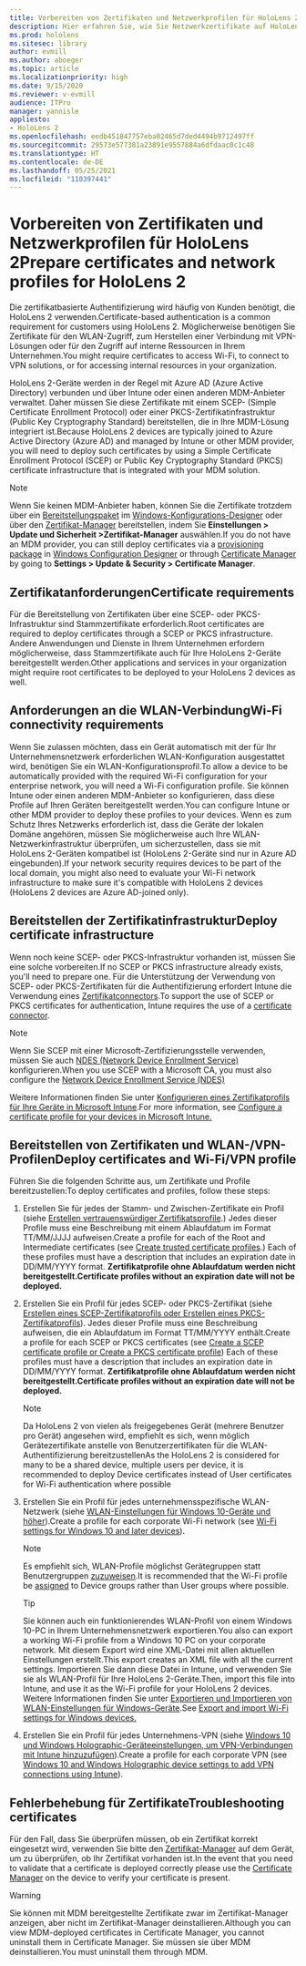 ```yaml
---
title: Vorbereiten von Zertifikaten und Netzwerkprofilen für HoloLens 2
description: Hier erfahren Sie, wie Sie Netzwerkzertifikate auf HoloLens 2 Mixed-Reality-Geräten konfigurieren, verwenden und bereitstellen und wie Sie Probleme behandeln.
ms.prod: hololens
ms.sitesec: library
author: evmill
ms.author: aboeger
ms.topic: article
ms.localizationpriority: high
ms.date: 9/15/2020
ms.reviewer: v-evmill
audience: ITPro
manager: yannisle
appliesto:
- HoloLens 2
ms.openlocfilehash: eedb451847757eba02465d7ded4494b9712497ff
ms.sourcegitcommit: 29573e577381a23891e9557884a6dfdaac0c1c48
ms.translationtype: HT
ms.contentlocale: de-DE
ms.lasthandoff: 05/25/2021
ms.locfileid: "110397441"
---
```

# <a name="prepare-certificates-and-network-profiles-for-hololens-2"></a><span data-ttu-id="0b4a8-103">Vorbereiten von Zertifikaten und Netzwerkprofilen für HoloLens 2</span><span class="sxs-lookup"><span data-stu-id="0b4a8-103">Prepare certificates and network profiles for HoloLens 2</span></span>

<span data-ttu-id="0b4a8-104">Die zertifikatbasierte Authentifizierung wird häufig von Kunden benötigt, die HoloLens 2 verwenden.</span><span class="sxs-lookup"><span data-stu-id="0b4a8-104">Certificate-based authentication is a common requirement for customers using HoloLens 2.</span></span> <span data-ttu-id="0b4a8-105">Möglicherweise benötigen Sie Zertifikate für den WLAN-Zugriff, zum Herstellen einer Verbindung mit VPN-Lösungen oder für den Zugriff auf interne Ressourcen in Ihrem Unternehmen.</span><span class="sxs-lookup"><span data-stu-id="0b4a8-105">You might require certificates to access Wi-Fi, to connect to VPN solutions, or for accessing internal resources in your organization.</span></span>

<span data-ttu-id="0b4a8-106">HoloLens 2-Geräte werden in der Regel mit Azure AD (Azure Active Directory) verbunden und über Intune oder einen anderen MDM-Anbieter verwaltet. Daher müssen Sie diese Zertifikate mit einem SCEP- (Simple Certificate Enrollment Protocol) oder einer PKCS-Zertifikatinfrastruktur (Public Key Cryptography Standard) bereitstellen, die in Ihre MDM-Lösung integriert ist.</span><span class="sxs-lookup"><span data-stu-id="0b4a8-106">Because HoloLens 2 devices are typically joined to Azure Active Directory (Azure AD) and managed by Intune or other MDM provider, you will need to deploy such certificates by using a Simple Certificate Enrollment Protocol (SCEP) or Public Key Cryptography Standard (PKCS) certificate infrastructure that is integrated with your MDM solution.</span></span> 

>[!NOTE]
> <span data-ttu-id="0b4a8-107">Wenn Sie keinen MDM-Anbieter haben, können Sie die Zertifikate trotzdem über ein [Bereitstellungspaket](https://docs.microsoft.com/hololens/hololens-provisioning#steps-for-creating-provisioning-packages) im [Windows-Konfigurations-Designer](https://www.microsoft.com/p/windows-configuration-designer/9nblggh4tx22?rtc=1&activetab=pivot:regionofsystemrequirementstab) oder über den [Zertifikat-Manager](https://docs.microsoft.com/hololens/certificate-manager) bereitstellen, indem Sie **Einstellungen > Update und Sicherheit >Zertifikat-Manager** auswählen.</span><span class="sxs-lookup"><span data-stu-id="0b4a8-107">If you do not have an MDM provider, you can still deploy certificates via a [provisioning package](https://docs.microsoft.com/hololens/hololens-provisioning#steps-for-creating-provisioning-packages) in [Windows Configuration Designer](https://www.microsoft.com/p/windows-configuration-designer/9nblggh4tx22?rtc=1&activetab=pivot:regionofsystemrequirementstab) or through [Certificate Manager](https://docs.microsoft.com/hololens/certificate-manager) by going to **Settings > Update & Security > Certificate Manager**.</span></span>

## <a name="certificate-requirements"></a><span data-ttu-id="0b4a8-108">Zertifikatanforderungen</span><span class="sxs-lookup"><span data-stu-id="0b4a8-108">Certificate requirements</span></span>
<span data-ttu-id="0b4a8-109">Für die Bereitstellung von Zertifikaten über eine SCEP- oder PKCS-Infrastruktur sind Stammzertifikate erforderlich.</span><span class="sxs-lookup"><span data-stu-id="0b4a8-109">Root certificates are required to deploy certificates through a SCEP or PKCS infrastructure.</span></span> <span data-ttu-id="0b4a8-110">Andere Anwendungen und Dienste in Ihrem Unternehmen erfordern möglicherweise, dass Stammzertifikate auch für Ihre HoloLens 2-Geräte bereitgestellt werden.</span><span class="sxs-lookup"><span data-stu-id="0b4a8-110">Other applications and services in your organization might require root certificates to be deployed to your HoloLens 2 devices as well.</span></span> 

## <a name="wi-fi-connectivity-requirements"></a><span data-ttu-id="0b4a8-111">Anforderungen an die WLAN-Verbindung</span><span class="sxs-lookup"><span data-stu-id="0b4a8-111">Wi-Fi connectivity requirements</span></span>
<span data-ttu-id="0b4a8-112">Wenn Sie zulassen möchten, dass ein Gerät automatisch mit der für Ihr Unternehmensnetzwerk erforderlichen WLAN-Konfiguration ausgestattet wird, benötigen Sie ein WLAN-Konfigurationsprofil.</span><span class="sxs-lookup"><span data-stu-id="0b4a8-112">To allow a device to be automatically provided with the required Wi-Fi configuration for your enterprise network, you will need a Wi-Fi configuration profile.</span></span> <span data-ttu-id="0b4a8-113">Sie können Intune oder einen anderen MDM-Anbieter so konfigurieren, dass diese Profile auf Ihren Geräten bereitgestellt werden.</span><span class="sxs-lookup"><span data-stu-id="0b4a8-113">You can configure Intune or other MDM provider to deploy these profiles to your devices.</span></span> <span data-ttu-id="0b4a8-114">Wenn es zum Schutz Ihres Netzwerks erforderlich ist, dass die Geräte der lokalen Domäne angehören, müssen Sie möglicherweise auch Ihre WLAN-Netzwerkinfrastruktur überprüfen, um sicherzustellen, dass sie mit HoloLens 2-Geräten kompatibel ist (HoloLens 2-Geräte sind nur in Azure AD eingebunden).</span><span class="sxs-lookup"><span data-stu-id="0b4a8-114">If your network security requires devices to be part of the local domain, you might also need to evaluate your Wi-Fi network infrastructure to make sure it's compatible with HoloLens 2 devices (HoloLens 2 devices are Azure AD-joined only).</span></span>

## <a name="deploy-certificate-infrastructure"></a><span data-ttu-id="0b4a8-115">Bereitstellen der Zertifikatinfrastruktur</span><span class="sxs-lookup"><span data-stu-id="0b4a8-115">Deploy certificate infrastructure</span></span>
<span data-ttu-id="0b4a8-116">Wenn noch keine SCEP- oder PKCS-Infrastruktur vorhanden ist, müssen Sie eine solche vorbereiten.</span><span class="sxs-lookup"><span data-stu-id="0b4a8-116">If no SCEP or PKCS infrastructure already exists, you'll need to prepare one.</span></span> <span data-ttu-id="0b4a8-117">Für die Unterstützung der Verwendung von SCEP- oder PKCS-Zertifikaten für die Authentifizierung erfordert Intune die Verwendung eines [Zertifikatconnectors](https://docs.microsoft.com/mem/intune/protect/certificate-connectors).</span><span class="sxs-lookup"><span data-stu-id="0b4a8-117">To support the use of SCEP or PKCS certificates for authentication, Intune requires the use of a [certificate connector](https://docs.microsoft.com/mem/intune/protect/certificate-connectors).</span></span>

> [!NOTE]
> <span data-ttu-id="0b4a8-118">Wenn Sie SCEP mit einer Microsoft-Zertifizierungsstelle verwenden, müssen Sie auch [NDES (Network Device Enrollment Service)](https://docs.microsoft.com/mem/intune/protect/certificates-scep-configure#set-up-ndes) konfigurieren.</span><span class="sxs-lookup"><span data-stu-id="0b4a8-118">When you use SCEP with a Microsoft CA, you must also configure the [Network Device Enrollment Service (NDES)](https://docs.microsoft.com/mem/intune/protect/certificates-scep-configure#set-up-ndes)</span></span>

<span data-ttu-id="0b4a8-119">Weitere Informationen finden Sie unter [Konfigurieren eines Zertifikatprofils für Ihre Geräte in Microsoft Intune](https://docs.microsoft.com/intune/certificates-configure).</span><span class="sxs-lookup"><span data-stu-id="0b4a8-119">For more information, see [Configure a certificate profile for your devices in Microsoft Intune.](https://docs.microsoft.com/intune/certificates-configure)</span></span>

## <a name="deploy-certificates-and-wi-fivpn-profile"></a><span data-ttu-id="0b4a8-120">Bereitstellen von Zertifikaten und WLAN-/VPN-Profilen</span><span class="sxs-lookup"><span data-stu-id="0b4a8-120">Deploy certificates and Wi-Fi/VPN profile</span></span>
<span data-ttu-id="0b4a8-121">Führen Sie die folgenden Schritte aus, um Zertifikate und Profile bereitzustellen:</span><span class="sxs-lookup"><span data-stu-id="0b4a8-121">To deploy certificates and profiles, follow these steps:</span></span>
1.  <span data-ttu-id="0b4a8-122">Erstellen Sie für jedes der Stamm- und Zwischen-Zertifikate ein Profil (siehe [Erstellen vertrauenswürdiger Zertifikatsprofile](https://docs.microsoft.com/intune/protect/certificates-configure#create-trusted-certificate-profiles).) Jedes dieser Profile muss eine Beschreibung mit einem Ablaufdatum im Format TT/MM/JJJJ aufweisen.</span><span class="sxs-lookup"><span data-stu-id="0b4a8-122">Create a profile for each of the Root and Intermediate certificates (see [Create trusted certificate profiles](https://docs.microsoft.com/intune/protect/certificates-configure#create-trusted-certificate-profiles).) Each of these profiles must have a description that includes an expiration date in DD/MM/YYYY format.</span></span> <span data-ttu-id="0b4a8-123">**Zertifikatprofile ohne Ablaufdatum werden nicht bereitgestellt.**</span><span class="sxs-lookup"><span data-stu-id="0b4a8-123">**Certificate profiles without an expiration date will not be deployed.**</span></span>
1.  <span data-ttu-id="0b4a8-124">Erstellen Sie ein Profil für jedes SCEP- oder PKCS-Zertifikat (siehe [Erstellen eines SCEP-Zertifikatprofils oder Erstellen eines PKCS-Zertifikatprofils](https://docs.microsoft.com/intune/protect/certficates-pfx-configure#create-a-pkcs-certificate-profile)). Jedes dieser Profile muss eine Beschreibung aufweisen, die ein Ablaufdatum im Format TT/MM/YYYY enthält.</span><span class="sxs-lookup"><span data-stu-id="0b4a8-124">Create a profile for each SCEP or PKCS certificates (see [Create a SCEP certificate profile or Create a PKCS certificate profile](https://docs.microsoft.com/intune/protect/certficates-pfx-configure#create-a-pkcs-certificate-profile)) Each of these profiles must have a description that includes an expiration date in DD/MM/YYYY format.</span></span> <span data-ttu-id="0b4a8-125">**Zertifikatprofile ohne Ablaufdatum werden nicht bereitgestellt.**</span><span class="sxs-lookup"><span data-stu-id="0b4a8-125">**Certificate profiles without an expiration date will not be deployed.**</span></span>

    > [!NOTE]
    > <span data-ttu-id="0b4a8-126">Da HoloLens 2 von vielen als freigegebenes Gerät (mehrere Benutzer pro Gerät) angesehen wird, empfiehlt es sich, wenn möglich Gerätezertifikate anstelle von Benutzerzertifikaten für die WLAN-Authentifizierung bereitzustellen</span><span class="sxs-lookup"><span data-stu-id="0b4a8-126">As the HoloLens 2 is considered for many to be a shared device, multiple users per device, it is recommended to deploy Device certificates instead of User certificates for Wi-Fi authentication where possible</span></span>

3.  <span data-ttu-id="0b4a8-127">Erstellen Sie ein Profil für jedes unternehmensspezifische WLAN-Netzwerk (siehe [WLAN-Einstellungen für Windows 10-Geräte und höher](https://docs.microsoft.com/intune/wi-fi-settings-windows)).</span><span class="sxs-lookup"><span data-stu-id="0b4a8-127">Create a profile for each corporate Wi-Fi network (see [Wi-Fi settings for Windows 10 and later devices](https://docs.microsoft.com/intune/wi-fi-settings-windows)).</span></span> 
    > [!NOTE]
    > <span data-ttu-id="0b4a8-128">Es empfiehlt sich, WLAN-Profile möglichst Gerätegruppen statt Benutzergruppen [zuzuweisen](https://docs.microsoft.com/mem/intune/configuration/device-profile-assign).</span><span class="sxs-lookup"><span data-stu-id="0b4a8-128">It is recommended that the Wi-Fi profile be [assigned](https://docs.microsoft.com/mem/intune/configuration/device-profile-assign) to Device groups rather than User groups where possible.</span></span> 

    > [!TIP]
    > <span data-ttu-id="0b4a8-129">Sie können auch ein funktionierendes WLAN-Profil von einem Windows 10-PC in Ihrem Unternehmensnetzwerk exportieren.</span><span class="sxs-lookup"><span data-stu-id="0b4a8-129">You also can export a working Wi-Fi profile from a Windows 10 PC on your corporate network.</span></span> <span data-ttu-id="0b4a8-130">Mit diesem Export wird eine XML-Datei mit allen aktuellen Einstellungen erstellt.</span><span class="sxs-lookup"><span data-stu-id="0b4a8-130">This export creates an XML file with all the current settings.</span></span> <span data-ttu-id="0b4a8-131">Importieren Sie dann diese Datei in Intune, und verwenden Sie sie als WLAN-Profil für Ihre HoloLens 2-Geräte.</span><span class="sxs-lookup"><span data-stu-id="0b4a8-131">Then, import this file into Intune, and use it as the Wi-Fi profile for your HoloLens 2 devices.</span></span> <span data-ttu-id="0b4a8-132">Weitere Informationen finden Sie unter [Exportieren und Importieren von WLAN-Einstellungen für Windows-Geräte](https://docs.microsoft.com/mem/intune/configuration/wi-fi-settings-import-windows-8-1).</span><span class="sxs-lookup"><span data-stu-id="0b4a8-132">See [Export and import Wi-Fi settings for Windows devices.](https://docs.microsoft.com/mem/intune/configuration/wi-fi-settings-import-windows-8-1)</span></span>

4.  <span data-ttu-id="0b4a8-133">Erstellen Sie ein Profil für jedes Unternehmens-VPN (siehe [Windows 10 und Windows Holographic-Geräteeinstellungen, um VPN-Verbindungen mit Intune hinzuzufügen](https://docs.microsoft.com/intune/vpn-settings-windows-10)).</span><span class="sxs-lookup"><span data-stu-id="0b4a8-133">Create a profile for each corporate VPN (see [Windows 10 and Windows Holographic device settings to add VPN connections using Intune](https://docs.microsoft.com/intune/vpn-settings-windows-10)).</span></span>

## <a name="troubleshooting-certificates"></a><span data-ttu-id="0b4a8-134">Fehlerbehebung für Zertifikate</span><span class="sxs-lookup"><span data-stu-id="0b4a8-134">Troubleshooting certificates</span></span>

<span data-ttu-id="0b4a8-135">Für den Fall, dass Sie überprüfen müssen, ob ein Zertifikat korrekt eingesetzt wird, verwenden Sie bitte den [Zertifikat-Manager](certificate-manager.md) auf dem Gerät, um zu überprüfen, ob Ihr Zertifikat vorhanden ist.</span><span class="sxs-lookup"><span data-stu-id="0b4a8-135">In the event that you need to validate that a certificate is deployed correctly please use the [Certificate Manager](certificate-manager.md) on the device to verify your certificate is present.</span></span>  

>[!WARNING]
> <span data-ttu-id="0b4a8-136">Sie können mit MDM bereitgestellte Zertifikate zwar im Zertifikat-Manager anzeigen, aber nicht im Zertifikat-Manager deinstallieren.</span><span class="sxs-lookup"><span data-stu-id="0b4a8-136">Although you can view MDM-deployed certificates in Certificate Manager, you cannot uninstall them in Certificate Manager.</span></span> <span data-ttu-id="0b4a8-137">Sie müssen sie über MDM deinstallieren.</span><span class="sxs-lookup"><span data-stu-id="0b4a8-137">You must uninstall them through MDM.</span></span>


